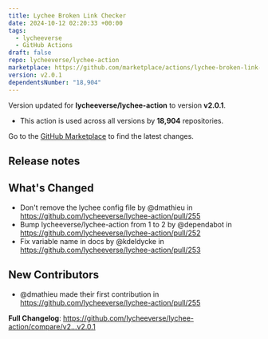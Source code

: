 ```yaml
---
title: Lychee Broken Link Checker
date: 2024-10-12 02:20:33 +00:00
tags:
  - lycheeverse
  - GitHub Actions
draft: false
repo: lycheeverse/lychee-action
marketplace: https://github.com/marketplace/actions/lychee-broken-link-checker
version: v2.0.1
dependentsNumber: "18,904"
---
```



Version updated for **lycheeverse/lychee-action** to version **v2.0.1**.
- This action is used across all versions by **18,904** repositories.

Go to the [GitHub Marketplace](https://github.com/marketplace/actions/lychee-broken-link-checker) to find the latest changes.

## Release notes

## What's Changed
* Don't remove the lychee config file by @dmathieu in https://github.com/lycheeverse/lychee-action/pull/255
* Bump lycheeverse/lychee-action from 1 to 2 by @dependabot in https://github.com/lycheeverse/lychee-action/pull/252
* Fix variable name in docs by @kdeldycke in https://github.com/lycheeverse/lychee-action/pull/253

## New Contributors
* @dmathieu made their first contribution in https://github.com/lycheeverse/lychee-action/pull/255

**Full Changelog**: https://github.com/lycheeverse/lychee-action/compare/v2...v2.0.1
